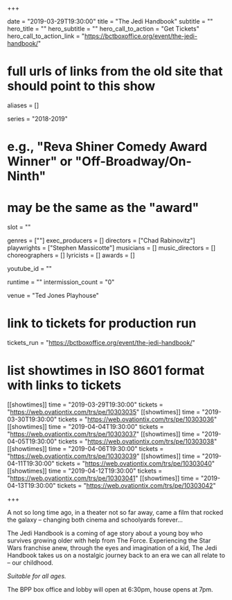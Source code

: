 +++

date = "2019-03-29T19:30:00"
title = "The Jedi Handbook"
subtitle = ""
hero_title = ""
hero_subtitle = ""
hero_call_to_action = "Get Tickets"
hero_call_to_action_link = "https://bctboxoffice.org/event/the-jedi-handbook/"

# full urls of links from the old site that should point to this show
aliases = []

series = "2018-2019"
# e.g., "Reva Shiner Comedy Award Winner" or "Off-Broadway/On-Ninth"
# may be the same as the "award"
slot = ""

genres = [""]
exec_producers = []
directors = ["Chad Rabinovitz"]
playwrights = ["Stephen Massicotte"]
musicians = []
music_directors = []
choreographers = []
lyricists = []
awards = []

youtube_id = ""

runtime = ""
intermission_count = "0"

venue = "Ted Jones Playhouse"

# link to tickets for production run
tickets_run = "https://bctboxoffice.org/event/the-jedi-handbook/"

# list showtimes in ISO 8601 format with links to tickets
[[showtimes]]
    time = "2019-03-29T19:30:00"
    tickets = "https://web.ovationtix.com/trs/pe/10303035"
[[showtimes]]
    time = "2019-03-30T19:30:00"
    tickets = "https://web.ovationtix.com/trs/pe/10303036"
[[showtimes]]
    time = "2019-04-04T19:30:00"
    tickets = "https://web.ovationtix.com/trs/pe/10303037"
[[showtimes]]
    time = "2019-04-05T19:30:00"
    tickets = "https://web.ovationtix.com/trs/pe/10303038"
[[showtimes]]
    time = "2019-04-06T19:30:00"
    tickets = "https://web.ovationtix.com/trs/pe/10303039"
[[showtimes]]
    time = "2019-04-11T19:30:00"
    tickets = "https://web.ovationtix.com/trs/pe/10303040"
[[showtimes]]
    time = "2019-04-12T19:30:00"
    tickets = "https://web.ovationtix.com/trs/pe/10303041"
[[showtimes]]
    time = "2019-04-13T19:30:00"
    tickets = "https://web.ovationtix.com/trs/pe/10303042"

+++

A not so long time ago, in a theater not so far away, came a film that rocked the galaxy – changing both cinema and schoolyards forever…

The Jedi Handbook is a coming of age story about a young boy who survives growing older with help from The Force. Experiencing the Star Wars franchise anew, through the eyes and imagination of a kid, The Jedi Handbook takes us on a nostalgic journey back to an era we can all relate to – our childhood.

*Suitable for all ages.*

The BPP box office and lobby will open at 6:30pm, house opens at 7pm.
